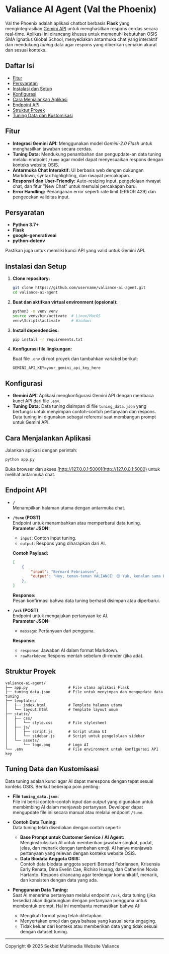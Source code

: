 # Valiance AI Agent (Val the Phoenix)

Val the Phoenix adalah aplikasi chatbot berbasis **Flask** yang mengintegrasikan [Gemini API](https://cloud.google.com/vertex-ai/docs/generative-ai) untuk menghasilkan respons cerdas secara real-time. Aplikasi ini dirancang khusus untuk memenuhi kebutuhan OSIS SMA Ignatius Global School, menyediakan antarmuka chat yang interaktif dan mendukung _tuning_ data agar respons yang diberikan semakin akurat dan sesuai konteks.

## Daftar Isi

- [Fitur](#fitur)
- [Persyaratan](#persyaratan)
- [Instalasi dan Setup](#instalasi-dan-setup)
- [Konfigurasi](#konfigurasi)
- [Cara Menjalankan Aplikasi](#cara-menjalankan-aplikasi)
- [Endpoint API](#endpoint-api)
- [Struktur Proyek](#struktur-proyek)
- [Tuning Data dan Kustomisasi](#tuning-data-dan-kustomisasi)

## Fitur

- **Integrasi Gemini API:** Menggunakan model _Gemini-2.0 Flash_ untuk menghasilkan jawaban secara cerdas.
- **Tuning Data:** Mendukung penambahan dan pengupdate-an data tuning melalui endpoint `/tune` agar model dapat menyesuaikan respons dengan konteks website OSIS.
- **Antarmuka Chat Interaktif:** UI berbasis web dengan dukungan Markdown, syntax highlighting, dan riwayat percakapan.
- **Responsif dan User-Friendly:** Auto-resizing input, pengelolaan riwayat chat, dan fitur "New Chat" untuk memulai percakapan baru.
- **Error Handling:** Penanganan error seperti rate limit (ERROR 429) dan pengecekan validitas input.

## Persyaratan

- **Python 3.7+**
- **Flask**
- **google-generativeai**
- **python-dotenv**

Pastikan juga untuk memiliki kunci API yang valid untuk Gemini API.

## Instalasi dan Setup

1. **Clone repository:**

   ```bash
   git clone https://github.com/username/valiance-ai-agent.git
   cd valiance-ai-agent
   ```

2. **Buat dan aktifkan virtual environment (opsional):**

   ```bash
   python3 -m venv venv
   source venv/bin/activate  # Linux/MacOS
   venv\Scripts\activate     # Windows
   ```

3. **Install dependencies:**

   ```bash
   pip install -r requirements.txt
   ```

4. **Konfigurasi file lingkungan:**

   Buat file `.env` di root proyek dan tambahkan variabel berikut:

   ```
   GEMINI_API_KEY=your_gemini_api_key_here
   ```

## Konfigurasi

- **Gemini API:** Aplikasi mengkonfigurasi Gemini API dengan membaca kunci API dari file `.env`.
- **Tuning Data:** Data tuning disimpan di file `tuning_data.json` yang berfungsi untuk menyimpan contoh-contoh pertanyaan dan respons. Data tuning ini digunakan sebagai referensi saat membangun prompt untuk Gemini API.

## Cara Menjalankan Aplikasi

Jalankan aplikasi dengan perintah:

```bash
python app.py
```

Buka browser dan akses [http://127.0.0.1:5000](http://127.0.0.1:5000) untuk melihat antarmuka chat.

## Endpoint API

- **`/`**  
  Menampilkan halaman utama dengan antarmuka chat.

- **`/tune` (POST)**  
  Endpoint untuk menambahkan atau memperbarui data tuning.  
  **Parameter JSON:**  
  - `input`: Contoh input tuning.
  - `output`: Respons yang diharapkan dari AI.  

  **Contoh Payload:**

  ```json
  [
      {
          "input": "Bernard Febriansen",
          "output": "Hey, teman-teman VALIANCE! 😊 Yuk, kenalan sama Bernard Febriansen:\nNama: Bernard Febriansen\nNomor Jersey: 82\nSekbid: Bela Negara\nJabatan: Anggota\nKontribusinya di Bela Negara memberikan sentuhan unik pada kegiatan. Jangan lupa follow di @bernardfeb__!"
      },
  ]
  ```

  **Response:**  
  Pesan konfirmasi bahwa data tuning berhasil disimpan atau diperbarui.

- **`/ask` (POST)**  
  Endpoint untuk mengajukan pertanyaan ke AI.  
  **Parameter JSON:**  
  - `message`: Pertanyaan dari pengguna.  

  **Response:**  
  - `response`: Jawaban AI dalam format Markdown.
  - `rawMarkdown`: Respons mentah sebelum di-render (jika ada).

## Struktur Proyek

```
valiance-ai-agent/
├── app.py                  # File utama aplikasi Flask
├── tuning_data.json        # File untuk menyimpan dan mengupdate data tuning
├── templates/
│   ├── index.html          # Template halaman utama
│   └── layout.html         # Template layout umum
├── static/
│   ├── css/
│   │   └── style.css       # File stylesheet
│   ├── js/
│   │   ├── script.js       # Script utama UI
│   │   └── sidebar.js      # Script untuk pengelolaan sidebar
│   └── assets/
│       └── logo.png        # Logo AI
└── .env                    # File environment untuk konfigurasi API key
```

## Tuning Data dan Kustomisasi

Data tuning adalah kunci agar AI dapat merespons dengan tepat sesuai konteks OSIS. Berikut beberapa poin penting:

- **File `tuning_data.json`:**  
  File ini berisi contoh-contoh _input_ dan _output_ yang digunakan untuk membimbing AI dalam menjawab pertanyaan. Developer dapat mengupdate file ini secara manual atau melalui endpoint `/tune`.

- **Contoh Data Tuning:**  
  Data tuning telah disediakan dengan contoh seperti:
  - **Base Prompt untuk Customer Service / AI Agent:**  
    Menginstruksikan AI untuk memberikan jawaban singkat, padat, jelas, dan menarik dengan tambahan emoji. AI hanya menjawab pertanyaan yang relevan dengan konteks website OSIS.
  - **Data Biodata Anggota OSIS:**  
    Contoh data biodata anggota seperti Bernard Febriansen, Krisensia Early Renata, Dina Evelin Cae, Richiro Huang, dan Catherine Novia Hartanto. Respons dirancang agar terdengar komunikatif, menarik, dan konsisten dengan data yang ada.

- **Penggunaan Data Tuning:**  
  Saat AI menerima pertanyaan melalui endpoint `/ask`, data tuning (jika tersedia) akan digabungkan dengan pertanyaan pengguna untuk membentuk prompt. Hal ini membantu memastikan bahwa AI:
  - Mengikuti format yang telah ditetapkan.
  - Menyertakan emoji dan gaya bahasa yang kasual serta engaging.
  - Tidak keluar dari konteks atau memberikan data yang tidak sesuai dengan dataset tuning.

---
Copyright © 2025 Sekbid Multimedia Website Valiance